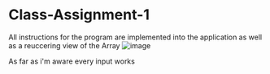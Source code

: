 # Class-Assignment-1
All instructions for the program are implemented into the application as well as a reuccering view of the Array
![image](https://github.com/srs6hg/Class-Assignment-1/assets/143667832/0c5823c4-1b81-40b4-b9fd-ede92cf32bd3)

As far as i'm aware every input works 
